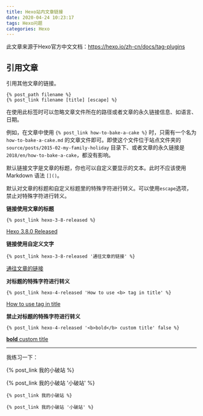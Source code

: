 ```yaml
---
title: Hexo站内文章链接
date: 2020-04-24 10:23:17
tags: Hexo问题
categories: Hexo
---
```


此文章来源于Hexo官方中文文档：https://hexo.io/zh-cn/docs/tag-plugins

## 引用文章

引用其他文章的链接。

```
{% post_path filename %}
{% post_link filename [title] [escape] %}
```

在使用此标签时可以忽略文章文件所在的路径或者文章的永久链接信息、如语言、日期。

例如，在文章中使用 `{% post_link how-to-bake-a-cake %}` 时，只需有一个名为 `how-to-bake-a-cake.md` 的文章文件即可。即使这个文件位于站点文件夹的 `source/posts/2015-02-my-family-holiday` 目录下、或者文章的永久链接是 `2018/en/how-to-bake-a-cake`，都没有影响。

默认链接文字是文章的标题，你也可以自定义要显示的文本。此时不应该使用 Markdown 语法 `[]()`。

默认对文章的标题和自定义标题里的特殊字符进行转义。可以使用`escape`选项，禁止对特殊字符进行转义。

**链接使用文章的标题** 

```
{% post_link hexo-3-8-released %}
```

[Hexo 3.8.0 Released](https://hexo.io/news/2018/10/19/hexo-3-8-released/) 

**链接使用自定义文字**

```
{% post_link hexo-3-8-released '通往文章的链接' %}
```

[通往文章的链接](https://hexo.io/news/2018/10/19/hexo-3-8-released/) 

**对标题的特殊字符进行转义** 

```
{% post_link hexo-4-released 'How to use <b> tag in title' %}
```

[How to use  tag in title](https://hexo.io/news/2019/10/14/hexo-4-released/)

**禁止对标题的特殊字符进行转义** 

```
{% post_link hexo-4-released '<b>bold</b> custom title' false %}
```

[**bold** custom title](https://hexo.io/news/2019/10/14/hexo-4-released/)

---

我练习一下：

{% post_link 我的小破站 %}

{% post_link 我的小破站 '小破站' %}

```
{% post_link 我的小破站 %}

{% post_link 我的小破站 '小破站' %}
```

